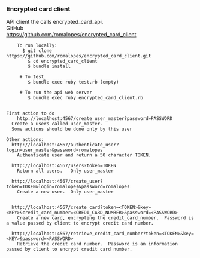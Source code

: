 ### Encrypted card client
API client the calls encrypted_card_api.<br>
		GitHub<br>
		  https://github.com/romalopes/encrypted_card_client<br>

		To run locally:
		  $ git clone   https://github.com/romalopes/encrypted_card_client.git
			$ cd encrypted_card_client
			$ bundle install

		 # To test
		  	$ bundle exec ruby test.rb (empty)

		 # To run the api web server
		  	$ bundle exec ruby encrypted_card_client.rb


  	First action to do
		http://localhost:4567/create_user_master?password=PASSWORD 
      Create a users called user_master.
      Some actions should be done only by this user

    Other actions:
      http://localhost:4567/authenticate_user?login=user_master&password=romalopes
        Authenticate user and return a 50 character TOKEN.

      http://localhost:4567/users?token=TOKEN
        Return all users.   Only user_master

      http://localhost:4567/create_user?token=TOKEN&login=romalopes&password=romalopes
        Create a new user.  Only user_master


      http://localhost:4567/create_card?token=<TOKEN>&key=<KEY>&credit_card_number=<CREDI_CARD_NUMBER>&password=<PASSWORD>
        Create a new card, encrypting the credit_card_number.  Password is a value passed by client to encrypt credit card number.

      http://localhost:4567/retrieve_credit_card_number?token=<TOKEN>&key=<KEY>&password=<PASSWORD>
        Retrieve the credit card number.  Password is an information passed by client to encrypt credit card number.